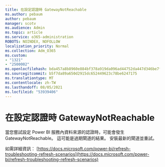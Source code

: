 ```yaml
---
title: 在設定認證時 GatewayNotReachable
ms.author: pebaum
author: pebaum
manager: scotv
ms.audience: Admin
ms.topic: article
ms.service: o365-administration
ROBOTS: NOINDEX, NOFOLLOW
localization_priority: Normal
ms.collection: Adm_O365
ms.custom:
- "1321"
- "2500002"
ms.openlocfilehash: bda457a8b8960e884bf378a919da096ad44752da447d346be7f0b1c435a9dcb0
ms.sourcegitcommit: b5f7da89a650d2915dc652449623c78be6247175
ms.translationtype: MT
ms.contentlocale: zh-TW
ms.lasthandoff: 08/05/2021
ms.locfileid: "53939406"
---
```

# <a name="gatewaynotreachable-when-setting-credentials"></a>在設定認證時 GatewayNotReachable

當您嘗試設定 Power BI 服務內資料來源的認證時，可能會發生 GatewayNotReachable。 這可能是過期閘道的結果。 安裝最新的閘道並重試。

如需詳細資訊： [https://docs.microsoft.com/power-bi/refresh-troubleshooting-refresh-scenarios](https://docs.microsoft.com/power-bi/refresh-troubleshooting-refresh-scenarios)
